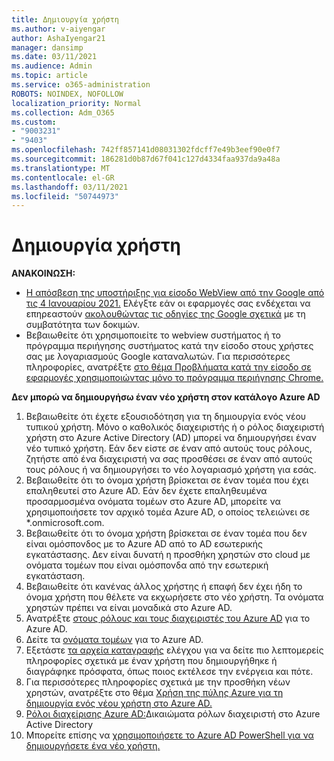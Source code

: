 ```yaml
---
title: Δημιουργία χρήστη
ms.author: v-aiyengar
author: AshaIyengar21
manager: dansimp
ms.date: 03/11/2021
ms.audience: Admin
ms.topic: article
ms.service: o365-administration
ROBOTS: NOINDEX, NOFOLLOW
localization_priority: Normal
ms.collection: Adm_O365
ms.custom:
- "9003231"
- "9403"
ms.openlocfilehash: 742ff857141d08031302fdcff7e49b3eef90e0f7
ms.sourcegitcommit: 186281d0b87d67f041c127d4334faa937da9a48a
ms.translationtype: MT
ms.contentlocale: el-GR
ms.lasthandoff: 03/11/2021
ms.locfileid: "50744973"
---
```

# <a name="create-user"></a>Δημιουργία χρήστη

**ΑΝΑΚΟΙΝΩΣΗ:**

- [Η απόσβεση της υποστήριξης για είσοδο WebView από την Google από τις 4 Ιανουαρίου 2021.](https://docs.microsoft.com/azure/active-directory/external-identities/google-federation#deprecation-of-webview-sign-in-support) Ελέγξτε εάν οι εφαρμογές σας ενδέχεται να επηρεαστούν [ακολουθώντας τις οδηγίες της Google σχετικά](https://go.microsoft.com/fwlink/?linkid=2157323) με τη συμβατότητα των δοκιμών.
- Βεβαιωθείτε ότι χρησιμοποιείτε το webview συστήματος ή το πρόγραμμα περιήγησης συστήματος κατά την είσοδο στους χρήστες σας με λογαριασμούς Google καταναλωτών. Για περισσότερες πληροφορίες, ανατρέξτε [στο θέμα Προβλήματα κατά την είσοδο σε εφαρμογές χρησιμοποιώντας μόνο το πρόγραμμα περιήγησης Chrome.](https://docs.microsoft.com/office365/troubleshoot/miscellaneous/chrome-behavior-affects-applications)

**Δεν μπορώ να δημιουργήσω έναν νέο χρήστη στον κατάλογο Azure AD**

1. Βεβαιωθείτε ότι έχετε εξουσιοδότηση για τη δημιουργία ενός νέου τυπικού χρήστη. Μόνο ο καθολικός διαχειριστής ή ο ρόλος διαχειριστή χρήστη στο Azure Active Directory (AD) μπορεί να δημιουργήσει έναν νέο τυπικό χρήστη. Εάν δεν είστε σε έναν από αυτούς τους ρόλους, ζητήστε από ένα διαχειριστή να σας προσθέσει σε έναν από αυτούς τους ρόλους ή να δημιουργήσει το νέο λογαριασμό χρήστη για εσάς.
1. Βεβαιωθείτε ότι το όνομα χρήστη βρίσκεται σε έναν τομέα που έχει επαληθευτεί στο Azure AD. Εάν δεν έχετε επαληθευμένα προσαρμοσμένα ονόματα τομέων στο Azure AD, μπορείτε να χρησιμοποιήσετε τον αρχικό τομέα Azure AD, ο οποίος τελειώνει σε *.onmicrosoft.com.
1. Βεβαιωθείτε ότι το όνομα χρήστη βρίσκεται σε έναν τομέα που δεν είναι ομόσπονδος με το Azure AD από το AD εσωτερικής εγκατάστασης. Δεν είναι δυνατή η προσθήκη χρηστών στο cloud με ονόματα τομέων που είναι ομόσπονδα από την εσωτερική εγκατάσταση.
1. Βεβαιωθείτε ότι κανένας άλλος χρήστης ή επαφή δεν έχει ήδη το όνομα χρήστη που θέλετε να εκχωρήσετε στο νέο χρήστη. Τα ονόματα χρηστών πρέπει να είναι μοναδικά στο Azure AD.
1. Ανατρέξτε [στους ρόλους και τους διαχειριστές του Azure AD](https://portal.azure.com/#blade/Microsoft_AAD_IAM/ActiveDirectoryMenuBlade/RolesAndAdministrators) για το Azure AD.
1. Δείτε τα [ονόματα τομέων](https://portal.azure.com/#blade/Microsoft_AAD_IAM/ActiveDirectoryMenuBlade/RolesAndAdministrators) για το Azure AD.
1. Εξετάστε [τα αρχεία καταγραφής](https://portal.azure.com/#blade/Microsoft_AAD_IAM/ActiveDirectoryMenuBlade/RolesAndAdministrators) ελέγχου για να δείτε πιο λεπτομερείς πληροφορίες σχετικά με έναν χρήστη που δημιουργήθηκε ή διαγράφηκε πρόσφατα, όπως ποιος εκτέλεσε την ενέργεια και πότε.
1. Για περισσότερες πληροφορίες σχετικά με την προσθήκη νέων χρηστών, ανατρέξτε στο θέμα [Χρήση της πύλης Azure για τη δημιουργία ενός νέου χρήστη στο Azure AD.](/azure/active-directory/active-directory-users-create-azure-portal)
1. [Ρόλοι διαχείρισης Azure AD:](https://docs.microsoft.com/azure/active-directory/active-directory-assign-admin-roles)Δικαιώματα ρόλων διαχειριστή στο Azure Active Directory
1. Μπορείτε επίσης να [χρησιμοποιήσετε το Azure AD PowerShell για να δημιουργήσετε ένα νέο χρήστη.](https://docs.microsoft.com/powershell/module/azuread/new-azureaduser?view=azureadps-2.0)
